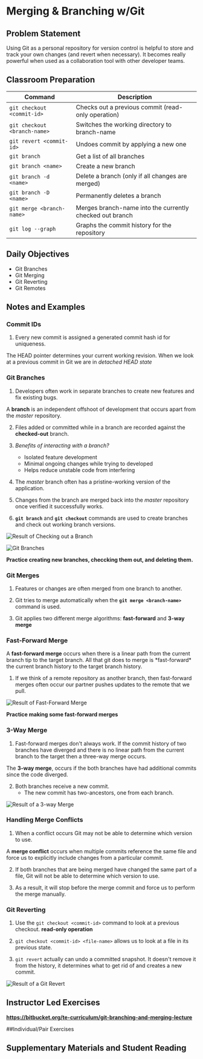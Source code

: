 <link rel="stylesheet" type="text/css" media="all" href="./styles/style.css" />

# Merging & Branching w/Git

## Problem Statement

Using Git as a personal repository for version control is helpful to store and track your own changes (and revert when necessary). 
It becomes really powerful when used as a collaboration tool with other developer teams. 

## Classroom Preparation

| Command                      | Description                                              |
|------------------------------|----------------------------------------------------------|
| `git checkout <commit-id>`   | Checks out a previous commit (read-only operation)       |
| `git checkout <branch-name>` | Switches the working directory to branch-name            |
| `git revert <commit-id>`     | Undoes commit by applying a new one                      |
| `git branch`                 | Get a list of all branches                               |
| `git branch <name>`          | Create a new branch                                      |
| `git branch -d <name>`       | Delete a branch (only if all changes are merged)         |
| `git branch -D <name>`       | Permanently deletes a branch                             |
| `git merge <branch-name>`    | Merges branch-name into the currently checked out branch |
| `git log --graph`            | Graphs the commit history for the repository             |

## Daily Objectives

* Git Branches
* Git Merging
* Git Reverting
* Git Remotes

## Notes and Examples

### Commit IDs

1. Every new commit is assigned a generated commit hash id for uniqueness.

<div class="definition note">The HEAD pointer determines your current working revision. When we look at a previous commit in Git we are in <em>detached HEAD state</em></div> 

### Git Branches

1. Developers often work in separate branches to create new features and fix existing bugs.

<div class="definition note">A <strong>branch</strong> is an independent offshoot of development that occurs apart from the <em>master</em> repository.</div> 

2. Files added or committed while in a branch are recorded against the **checked-out** branch.

3. *Benefits of interacting with a branch?*
    - Isolated feature development
    - Minimal ongoing changes while trying to developed
    - Helps reduce unstable code from interfering

4. The *master* branch often has a pristine-working version of the application.

5. Changes from the branch are merged back into the *master* repository once verified it successfully works.

6. **`git branch`** and **`git checkout`** commands are used to create branches and check out working branch versions.

![Result of Checking out a Branch](resources/git-checkout-branch.png)

![Git Branches](resources/git-branches.png)

**Practice creating new branches, checcking them out, and deleting them.**

### Git Merges

1. Features or changes are often merged from one branch to another.

2. Git tries to merge automatically when the **`git merge <branch-name>`** command is used.      

3. Git applies two different merge algorithms: **fast-forward** and **3-way merge**

### Fast-Forward Merge

<div class="definition note">A <strong>fast-forward merge</strong> occurs when there is a linear path from the current branch tip to the target branch. All that git does to merge 
is *fast-forward* the current branch history to the target branch history.</div>

1. If we think of a remote repository as another branch, then fast-forward merges often occur our partner pushes updates to the remote that we pull.

![Result of Fast-Forward Merge](resources/git-fast-forward-merge.png)

**Practice making some fast-forward merges**

### 3-Way Merge

1. Fast-forward merges don't always work. If the commit history of two branches have diverged and there is no linear path from the current branch to the target then a three-way merge occurs.

<div class="definition note">The <strong>3-way merge</strong>, occurs if the both branches have had additional commits since the code diverged.</div>

2. Both branches receive a new commit. 
    - The new commit has two-ancestors, one from each branch.

![Result of a 3-way Merge](resources/git-3-way-merge.png)

### Handling Merge Conflicts

1. When a conflict occurs Git may not be able to determine which version to use.

<div class="definition note">A <strong>merge conflict</strong> occurs when multiple commits reference the same file and force us to explicitly include changes from a particular commit.</div>  

2. If both branches that are being merged have changed the same part of a file, Git will not be able to determine which version to use.

3. As a result, it will stop before the merge commit and force us to perform the merge manually.


### Git Reverting

1. Use the `git checkout <commit-id>` command to look at a previous checkout. **read-only operation**

2. `git checkout <commit-id> <file-name>` allows us to look at a file in its previous state.

3. `git revert` actually can undo a committed snapshot. It doesn't remove it from the history, it determines what to get rid of and creates a new commit.

![Result of a Git Revert](resources/git-revert.png) 

 
## Instructor Led Exercises

**https://bitbucket.org/te-curriculum/git-branching-and-merging-lecture**

##Individual/Pair Exercises

## Supplementary Materials and Student Reading